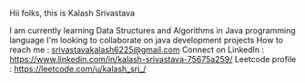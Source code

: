 Hii folks, this is Kalash Srivastava

I am currently learning Data Structures and Algorithms in Java programming language
I'm looking to collaborate on java development projects
How to reach me : srivastavakalash6225@gmail.com
Connect on LinkedIn : https://www.linkedin.com/in/kalash-srivastava-75675a259/
Leetcode profile : https://leetcode.com/u/kalash_sri_/

